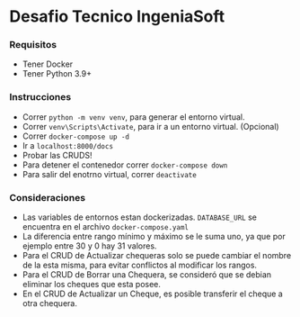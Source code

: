 # Desafio Tecnico IngeniaSoft
### Requisitos
- Tener Docker
- Tener Python 3.9+
### Instrucciones
- Correr `python -m venv venv`, para generar el entorno virtual.
- Correr `venv\Scripts\Activate`, para ir a un entorno virtual. (Opcional)
- Correr `docker-compose up -d`
- Ir a `localhost:8000/docs`
- Probar las CRUDS!
- Para detener el contenedor correr `docker-compose down`
- Para salir del enotrno virtual, correr `deactivate`

### Consideraciones
- Las variables de entornos estan dockerizadas. `DATABASE_URL` se encuentra en el archivo `docker-compose.yaml`
- La diferencia entre rango mínimo y máximo se le suma uno, ya que por ejemplo entre 30 y 0 hay 31 valores.
- Para el CRUD de Actualizar chequeras solo se puede cambiar el nombre de la esta misma, para evitar conflictos al modificar los rangos.
- Para el CRUD de Borrar una Chequera, se consideró que se debian eliminar los cheques que esta posee.
- En el CRUD de Actualizar un Cheque, es posible transferir el cheque a otra chequera.